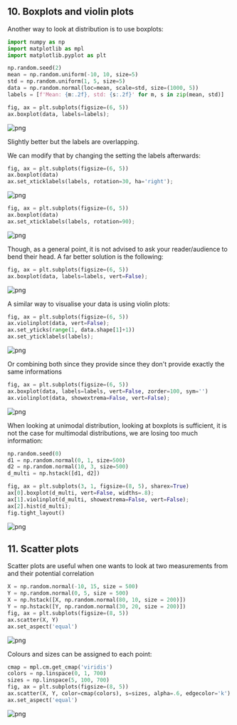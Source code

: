 ## 10. Boxplots and violin plots
Another way to look at distribution is to use boxplots:


```python
import numpy as np
import matplotlib as mpl
import matplotlib.pyplot as plt

np.random.seed(2)
mean = np.random.uniform(-10, 10, size=5)
std = np.random.uniform(1, 5, size=5)
data = np.random.normal(loc=mean, scale=std, size=(1000, 5))
labels = [f'Mean: {m:.2f}, std: {s:.2f}' for m, s in zip(mean, std)]
```


```python
fig, ax = plt.subplots(figsize=(6, 5))
ax.boxplot(data, labels=labels);
```


    
![png](output_2_0.png)
    


Slightly better but the labels are overlapping.

We can modify that by changing the setting the labels afterwards:


```python
fig, ax = plt.subplots(figsize=(6, 5))
ax.boxplot(data)
ax.set_xticklabels(labels, rotation=30, ha='right');
```


    
![png](output_4_0.png)
    



```python
fig, ax = plt.subplots(figsize=(6, 5))
ax.boxplot(data)
ax.set_xticklabels(labels, rotation=90);
```


    
![png](output_5_0.png)
    


Though, as a general point, it is not advised to ask your reader/audience to bend their head.
A far better solution is the following:


```python
fig, ax = plt.subplots(figsize=(6, 5))
ax.boxplot(data, labels=labels, vert=False);
```


    
![png](output_7_0.png)
    


A similar way to visualise your data is using violin plots:


```python
fig, ax = plt.subplots(figsize=(6, 5))
ax.violinplot(data, vert=False);
ax.set_yticks(range(1, data.shape[1]+1))
ax.set_yticklabels(labels);
```


    
![png](output_9_0.png)
    


Or combining both since they provide since they don't provide exactly the same informations


```python
fig, ax = plt.subplots(figsize=(6, 5))
ax.boxplot(data, labels=labels, vert=False, zorder=100, sym='')
ax.violinplot(data, showextrema=False, vert=False);
```


    
![png](output_11_0.png)
    


When looking at unimodal distribution, looking at boxplots is sufficient, it is not the case for multimodal distributions, we are losing too much information:


```python
np.random.seed(0)
d1 = np.random.normal(0, 1, size=500)
d2 = np.random.normal(10, 3, size=500)
d_multi = np.hstack([d1, d2])
```


```python
fig, ax = plt.subplots(3, 1, figsize=(8, 5), sharex=True)
ax[0].boxplot(d_multi, vert=False, widths=.8);
ax[1].violinplot(d_multi, showextrema=False, vert=False);
ax[2].hist(d_multi);
fig.tight_layout()
```


    
![png](output_14_0.png)
    


## 11. Scatter plots
Scatter plots are useful when one wants to look at two measurements from and their potential correlation


```python
X = np.random.normal(-10, 15, size = 500)
Y = np.random.normal(0, 5, size = 500)
X = np.hstack([X, np.random.normal(80, 10, size = 200)])
Y = np.hstack([Y, np.random.normal(30, 20, size = 200)])
fig, ax = plt.subplots(figsize=(8, 5))
ax.scatter(X, Y)
ax.set_aspect('equal')
```


    
![png](output_16_0.png)
    


Colours and sizes can be assigned to each point:


```python
cmap = mpl.cm.get_cmap('viridis')
colors = np.linspace(0, 1, 700)
sizes = np.linspace(5, 100, 700)
fig, ax = plt.subplots(figsize=(8, 5))
ax.scatter(X, Y, color=cmap(colors), s=sizes, alpha=.6, edgecolor='k')
ax.set_aspect('equal')
```


    
![png](output_18_0.png)
    

